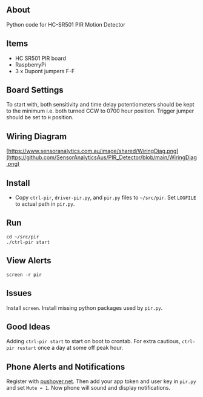 ## About
Python code for HC-SR501 PIR Motion Detector

## Items
* HC SR501 PIR board
* RaspberryPi
* 3 x Dupont jumpers F-F

## Board Settings
To start with, both sensitivity and time delay potentiometers should be kept to the minimum i.e. both turned CCW to 0700 hour position. Trigger jumper should be set to `H` position.

## Wiring Diagram
[https://www.sensoranalytics.com.au/image/shared/WiringDiag.png](https://github.com/SensorAnalyticsAus/PIR_Detector/blob/main/WiringDiag.png)

## Install
* Copy `ctrl-pir`, `driver-pir.py`, and `pir.py` files to `~/src/pir`. Set `LOGFILE` to actual path in `pir.py`.

## Run
`cd ~/src/pir` <br>
```./ctrl-pir start```

## View Alerts
`screen -r pir`

## Issues
Install `screen`. Install missing python packages used by `pir.py`.

## Good Ideas
Adding `ctrl-pir start` to start on boot to crontab. For extra cautious, `ctrl-pir restart` once a day at some off peak hour.

## Phone Alerts and Notifications
Register with [pushover.net](https://pushover.net). Then add your app token and user key in `pir.py` and set `Mute = 1`. Now phone will sound and display notifications.